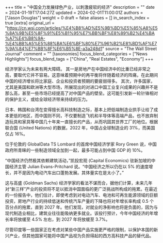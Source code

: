 +++
title = "中国全力发展绿色产业，以刺激疲软的经济"
description = ""
date = 2024-01-19T17:04:27Z
updated = 2024-02-01T11:00:01Z
authors = ["Jason Douglas"]
weight = 0
draft = false
aliases = []
in_search_index = true
[extra]
original_url = "https://cn.wsj.com/articles/%E4%B8%AD%E5%9B%BD%E5%85%A8%E5%8A%9B%E5%8F%91%E5%B1%95%E7%BB%BF%E8%89%B2%E4%BA%A7%E4%B8%9A-%E4%BB%A5%E5%88%BA%E6%BF%80%E7%96%B2%E8%BD%AF%E7%9A%84%E7%BB%8F%E6%B5%8E-a3a248d1"
source = "The Wall Street Journal"
comment = ""
[taxonomies]
focus_blend_categories = ["News Highlights"]
focus_blend_tags = ["China", "Real Estates", "Economy"]
+++

经济学家认为未来有两大障碍。
其一是房地产在中国经济中的比重已经非常之高，要取代它并不容易。这意味着预期中的再平衡将伴随着经济的阵痛，在此期间中国的经济增长将比家庭、企业和投资者预期的要疲弱得多。
其次，许多国家，尤其是美国和欧洲等大型市场，所展现出的对进口中国工业复兴成果的兴趣并不是那么高，甚至一些市场已经提高了对中国产品的壁垒。这可能引发新一轮针锋相对的保护主义，或给全球经济带来持续的压力。

日本、韩国和台湾在变得擅长高科技制造之际，基本上把低端制造业拱手让给了成本更低的地区，而中国则不同，不仅要制造飞机和半导体等高端产品，也不放弃制造玩具和家具等中国几十年来一直擅长的产品，从而巩固其世界工厂的地位。根据联合国 (United Nations) 的数据，2022 年，中国占全球制造业的 31%，而美国仅占 16%。

位于伦敦的 GlobalData TS Lombard 的首席中国经济学家 Rory Green 说，中国政府所青睐的一些制造领域全加到一起，最多可能占到中国 GDP 的 10%。

“中国经济仍然极其依赖建筑活动，”凯投宏观 (Capital Economics) 驻新加坡的中国经济主管 Julian Evans-Pritchard 说。“中国经济之所以仍在以 5% 的速度增长，并不是因为电动汽车出口蓬勃发展。其体量实在是太小了。”

这与高盛 (Goldman Sachs) 经济学家的看法不谋而合，据他们计算，未来几年对“新三样”产业的投资将不足以抵消中国面临的更广泛挑战所构成的拖累。在最近的一份报告中，他们估计，即使考虑到对电动汽车、电池和可再生能源领域的巨额投资，房地产行业的持续低迷和传统汽车产量的下降也将对年增长率构成 0.5 个百分点的拖累，直到 2027 年。他们发现，对就业的净影响也将是负面的，因为与现代制造业相比，建筑业往往能吸纳更多就业。该投行预计，今年中国经济的年增长率将放缓至 4.5% 左右，到 2027 年将放缓至 3.7%。

尽管印度等一些国家正在考虑对某些中国产品实施更严格的限制，以保护本国的新兴产业，但其他国家可能将中国产品视为负担得起的西方高科技产品的替代品。
